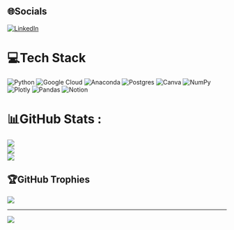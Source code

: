 
## 🌐Socials
[![LinkedIn](https://img.shields.io/badge/LinkedIn-%230077B5.svg?logo=linkedin&logoColor=white)](https://linkedin.com/in/oneone312) 

# 💻Tech Stack
![Python](https://img.shields.io/badge/python-3670A0?style=for-the-badge&logo=python&logoColor=ffdd54) ![Google Cloud](https://img.shields.io/badge/Google%20Cloud-%234285F4.svg?style=for-the-badge&logo=google-cloud&logoColor=white) ![Anaconda](https://img.shields.io/badge/Anaconda-%2344A833.svg?style=for-the-badge&logo=anaconda&logoColor=white) ![Postgres](https://img.shields.io/badge/postgres-%23316192.svg?style=for-the-badge&logo=postgresql&logoColor=white) ![Canva](https://img.shields.io/badge/Canva-%2300C4CC.svg?style=for-the-badge&logo=Canva&logoColor=white) ![NumPy](https://img.shields.io/badge/numpy-%23013243.svg?style=for-the-badge&logo=numpy&logoColor=white) ![Plotly](https://img.shields.io/badge/Plotly-%233F4F75.svg?style=for-the-badge&logo=plotly&logoColor=white) ![Pandas](https://img.shields.io/badge/pandas-%23150458.svg?style=for-the-badge&logo=pandas&logoColor=white) ![Notion](https://img.shields.io/badge/Notion-%23000000.svg?style=for-the-badge&logo=notion&logoColor=white)
# 📊GitHub Stats :
![](https://github-readme-stats.vercel.app/api?username=oneone1-jpg&theme=dark&hide_border=true&include_all_commits=false&count_private=false)<br/>
![](https://github-readme-streak-stats.herokuapp.com/?user=oneone1-jpg&theme=dark&hide_border=true)<br/>
![](https://github-readme-stats.vercel.app/api/top-langs/?username=oneone1-jpg&theme=dark&hide_border=true&include_all_commits=false&count_private=false&layout=compact)

## 🏆GitHub Trophies
![](https://github-trophies.vercel.app/?username=oneone1-jpg&theme=alduin&no-frame=false&no-bg=false&margin-w=4)

---
[![](https://visitcount.itsvg.in/api?id=oneone1-jpg&icon=1&color=8)](https://visitcount.itsvg.in)
